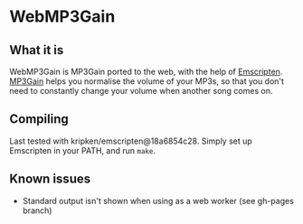 # WebMP3Gain

## What it is

WebMP3Gain is MP3Gain ported to the web, with the help of [Emscripten][ems].
[MP3Gain][mp3g] helps you normalise the volume of your MP3s, so that you don't
need to constantly change your volume when another song comes on.

  [ems]: http://emscripten.org/
  [mp3g]: http://mp3gain.sourceforge.net/

## Compiling

Last tested with kripken/emscripten@18a6854c28. Simply set up Emscripten
in your PATH, and run `make`.

## Known issues

- Standard output isn't shown when using as a web worker (see gh-pages branch)

